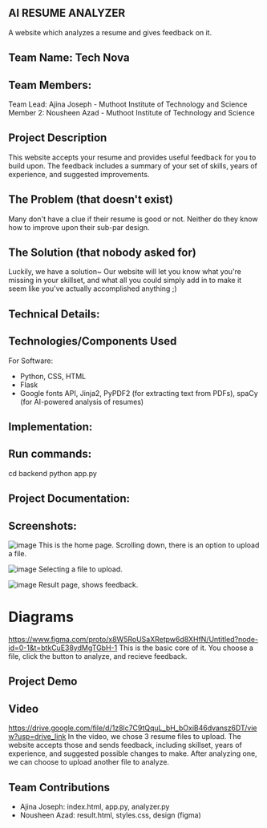 ## AI RESUME ANALYZER

A website which analyzes a resume and gives feedback on it.
## Team Name: Tech Nova


## Team Members:
Team Lead: Ajina Joseph - Muthoot Institute of Technology and Science
Member 2: Nousheen Azad - Muthoot Institute of Technology and Science

## Project Description
This website accepts your resume and provides useful feedback for you to build upon. 
The feedback includes a summary of your set of skills, years of experience, and suggested improvements.

## The Problem (that doesn't exist)
Many don't have a clue if their resume is good or not.
Neither do they know how to improve upon their sub-par design.

## The Solution (that nobody asked for)
Luckily, we have a solution~
Our website will let you know what you're missing in your skillset, and what all you could simply add in to make it seem like you've actually accomplished anything ;) 

## Technical Details:
## Technologies/Components Used
For Software:
- Python, CSS, HTML
- Flask
- Google fonts API, Jinja2, PyPDF2 (for extracting text from PDFs), spaCy (for AI-powered analysis of resumes)

## Implementation:
## Run commands:
cd backend
python app.py

## Project Documentation:
## Screenshots:
![image](https://github.com/user-attachments/assets/e02a727a-dbde-4100-83f7-abab01f49c16)
This is the home page. Scrolling down, there is an option to upload a file.

![image](https://github.com/user-attachments/assets/0265b125-0f9f-4fa6-a7cc-a55d9a12fc54)
Selecting a file to upload.

![image](https://github.com/user-attachments/assets/1fc195d3-c5af-44db-a615-2a6d72fe824b)
Result page, shows feedback.

# Diagrams
https://www.figma.com/proto/x8W5RoUSaXRetpw6d8XHfN/Untitled?node-id=0-1&t=btkCuE38ydMgTGbH-1
This is the basic core of it. You choose a file, click the button to analyze, and recieve feedback.

## Project Demo
## Video
https://drive.google.com/file/d/1z8lc7C9tQquL_bH_bOxiB46dvansz6DT/view?usp=drive_link
In the video, we chose 3 resume files to upload. The website accepts those and sends feedback, including skillset, years of experience, and suggested possible changes to make. After analyzing one, we can choose to upload another file to analyze.

## Team Contributions
- Ajina Joseph: index.html, app.py, analyzer.py
- Nousheen Azad: result.html, styles.css, design (figma)
